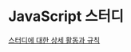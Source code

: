 # JavaScript 스터디

[스터디에 대한 상세 활동과 규칙](https://eyabc.github.io/Doc/dev/dku-javascript-study/%EA%B2%B0%EA%B3%BC%EB%AC%BC.html#%EA%B7%9C%EC%B9%99)


